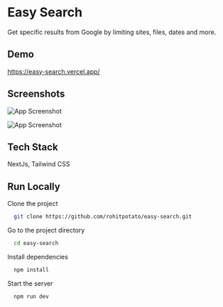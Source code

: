 
# Easy Search

Get specific results from Google by limiting sites, files, dates and more.


## Demo

https://easy-search.vercel.app/

  
## Screenshots

![App Screenshot](https://rohit-misc.s3.ap-south-1.amazonaws.com/desktop-preview.png)

![App Screenshot](https://rohit-misc.s3.ap-south-1.amazonaws.com/WhatsApp+Image+2021-07-30+at+9.32.57+PM.jpg)


## Tech Stack

NextJs, Tailwind CSS

  
## Run Locally

Clone the project

```bash
  git clone https://github.com/rohitpotato/easy-search.git
```

Go to the project directory

```bash
  cd easy-search
```

Install dependencies

```bash
  npm install
```

Start the server

```bash
  npm run dev
```

  